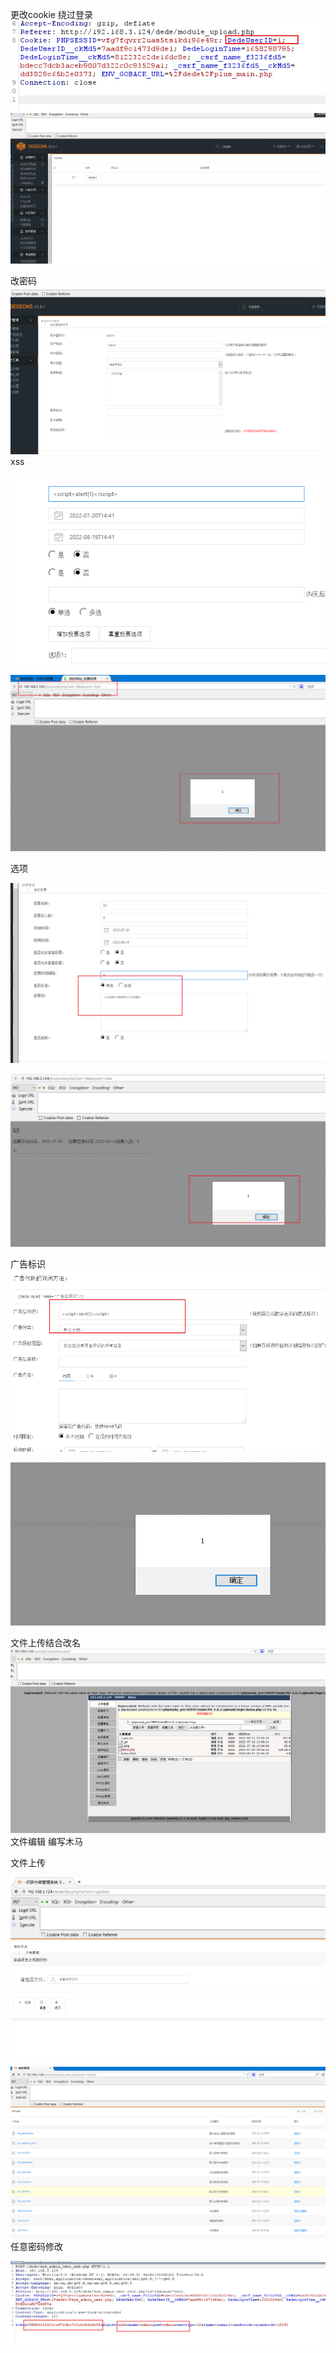 更改cookie 绕过登录
![6b9db227fa839c842842e738d38270fe.png](../_resources/6b9db227fa839c842842e738d38270fe.png)
![29007d46b17b4741a8aa398136a3a225.png](../_resources/29007d46b17b4741a8aa398136a3a225.png)

改密码
![8393e7f4b3b7b55138e56870546e8c81.png](../_resources/8393e7f4b3b7b55138e56870546e8c81.png)
xss

![01ddf41738a979ca35d3ba5789ac7a52.png](../_resources/01ddf41738a979ca35d3ba5789ac7a52.png)

![e2f87328a6b28ca21af89e558536690b.png](../_resources/e2f87328a6b28ca21af89e558536690b.png)

选项

![02b168e62ba12df95ae79d95066a515c.png](../_resources/02b168e62ba12df95ae79d95066a515c.png)

![3286e3d3eef96551e69d0e8f9b740f37.png](../_resources/3286e3d3eef96551e69d0e8f9b740f37.png)

广告标识
![a8aae9ba2c61d91565ee75eac172a572.png](../_resources/a8aae9ba2c61d91565ee75eac172a572.png)

![f752e2925a686d695a662454420c296b.png](../_resources/f752e2925a686d695a662454420c296b.png)

文件上传结合改名
![d8962777d41f0e254d3906976427b3fa.png](../_resources/d8962777d41f0e254d3906976427b3fa.png)
文件编辑
编写木马


文件上传

![f53790db2a638ad9749d123c9d6c98a4.png](../_resources/f53790db2a638ad9749d123c9d6c98a4.png)

![31cf2f23caaadad93772c84db44adf94.png](../_resources/31cf2f23caaadad93772c84db44adf94.png)
  任意密码修改
  
  ![4763a65cf130249768351480942b10c2.png](../_resources/4763a65cf130249768351480942b10c2.png)